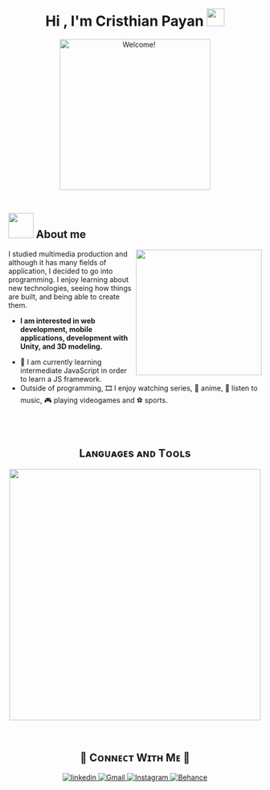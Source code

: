 <h1 align="center">Hi , I'm Cristhian Payan <img src="https://media.giphy.com/media/hvRJCLFzcasrR4ia7z/giphy.gif" width="35"></h1>
<div align="center" width="50">

<img src="https://media3.giphy.com/media/v1.Y2lkPTc5MGI3NjExYTc4NDBmeHdxeHFnOWdjeXM2dnhna3FzZXU3dDRkMjY5YXg2ZWI0ciZlcD12MV9pbnRlcm5hbF9naWZfYnlfaWQmY3Q9dHM/qEqiI3Oq7vBkoE236M/giphy.gif" alt="Welcome!" width="300"/>

</div>
<br>

	
## <picture><img src = "https://github.com/7oSkaaa/7oSkaaa/blob/main/Images/about_me.gif?raw=true" width = 50px></picture> About me

<picture> <img align="right" src="https://github.com/7oSkaaa/7oSkaaa/blob/main/Images/Right_Side.gif?raw=true" width = 250px></picture>


I studied multimedia production and although it has many fields of application, I decided to go into programming. I enjoy learning about new technologies, seeing how things are built, and being able to create them.
* **I am interested in web development, mobile applications, development with Unity, and 3D modeling.**
- 🌱 I am currently learning intermediate JavaScript in order to learn a JS framework.
- Outside of programming, 🎞️ I enjoy watching series, 👺 anime, 🎵 listen to music, 🎮 playing videogames and ⚽ sports.
<br>
<br>
<!--Languages and Tools Section-->       
<h2 align="center">Lᴀɴɢᴜᴀɢᴇs ᴀɴᴅ Tᴏᴏʟs</h2> 
<p align="center">
<img width="500px"  src="https://skillicons.dev/icons?i=html,css,bootstrap,js,cs,git,github,gitlab,vscode,visualstudio,wordpress,blender,unity&perline=10"  />
</p>
<br>
<!--Contact Section--> 

<h2 align="center">🤝 Cᴏɴɴᴇᴄᴛ Wɪᴛʜ Mᴇ 🤝 </h2>
<div align="center">
 <a href="https://www.linkedin.com/in/cristhianpayan/" target="_blank">
<img src="https://img.shields.io/badge/linkedin-%230077B5.svg?style=for-the-badge&logo=linkedin&logoColor=white" alt="linkedin" style="margin-bottom: 5px;" />
</a>
  
<a href="mailto:multimedial201608@gmail.com" target="_blank">
<img src="https://img.shields.io/badge/Gmail-D14836?style=for-the-badge&logo=gmail&logoColor=white" alt="Gmail" style="margin-bottom: 5px;" />
</a>

<a href="https://www.instagram.com/cristhian.art3d/" target="_blank">
<img src="https://img.shields.io/badge/Instagram-E4405F?style=for-the-badge&logo=instagram&logoColor=white" alt="Instagram" style="margin-bottom: 5px;" />
</a>

<a href="https://www.behance.net/cristhian-payan" target="_blank">
<img src="https://img.shields.io/badge/Behance-1769ff?style=for-the-badge&logo=behance&logoColor=white" alt="Behance" style="margin-bottom: 5px;" />
</a>
</div>
